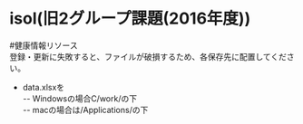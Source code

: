 # isol(旧2グループ課題(2016年度))

#健康情報リソース  
登録・更新に失敗すると、ファイルが破損するため、各保存先に配置してください。  
 - data.xlsxを  
 -- Windowsの場合C/work/の下  
 -- macの場合は/Applications/の下
